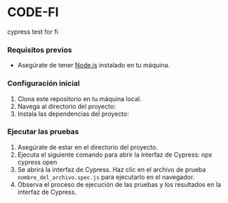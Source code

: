 # CODE-FI
 cypress test for fi
 ### Requisitos previos
- Asegúrate de tener [Node.js](https://nodejs.org) instalado en tu máquina.
### Configuración inicial
1. Clona este repositorio en tu máquina local.
2. Navega al directorio del proyecto:
3. Instala las dependencias del proyecto:
### Ejecutar las pruebas
1. Asegúrate de estar en el directorio del proyecto.
2. Ejecuta el siguiente comando para abrir la interfaz de Cypress: npx cypress open
3. Se abrirá la interfaz de Cypress. Haz clic en el archivo de prueba `nombre_del_archivo.spec.js` para ejecutarlo en el navegador.
4. Observa el proceso de ejecución de las pruebas y los resultados en la interfaz de Cypress.
